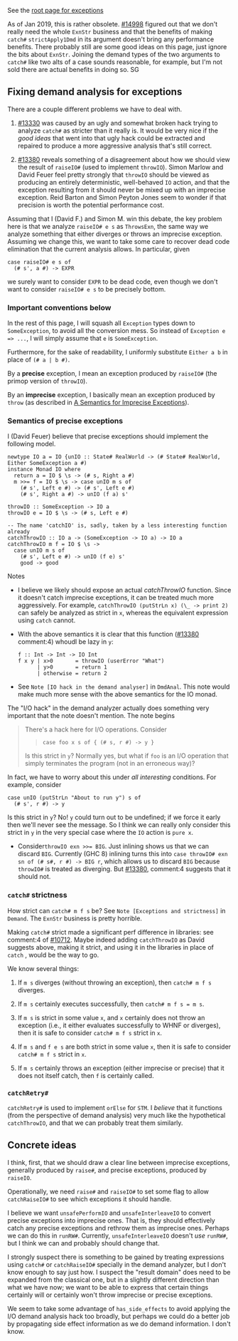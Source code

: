 
See the [root page for exceptions](exceptions)



As of Jan 2019, this is rather obsolete. [\#14998](https://gitlab.haskell.org/ghc/ghc/issues/14998) figured out that we don't really need the whole `ExnStr` business and that the benefits of making `catch#` `strictApply1Dmd` in its argument doesn't bring any performance benefits.
There probably still are some good ideas on this page, just ignore the bits about `ExnStr`. Joining the demand types of the two arguments to `catch#` like two alts of a case sounds reasonable, for example, but I'm not sold there are actual benefits in doing so. SG


## Fixing demand analysis for exceptions


There are a couple different problems we have to deal with.

1. [\#13330](https://gitlab.haskell.org/ghc/ghc/issues/13330) was caused by an ugly and somewhat broken hack trying to analyze `catch#` as stricter than it really is. It would be very nice if the *good ideas* that went into that ugly hack could be extracted and repaired to produce a more aggressive analysis that's still correct.

1. [\#13380](https://gitlab.haskell.org/ghc/ghc/issues/13380) reveals something of a disagreement about how we should view the result of `raiseIO#` (used to implement `throwIO`). Simon Marlow and David Feuer feel pretty strongly that `throwIO` should be viewed as producing an entirely deterministic, well-behaved `IO` action, and that the exception resulting from it should never be mixed up with an imprecise exception. Reid Barton and Simon Peyton Jones seem to wonder if that precision is worth the potential performance cost.


Assuming that I (David F.) and Simon M. win this debate, the key problem here is that we analyze `raiseIO# e s` as `ThrowsExn`, the same way we analyze something that either diverges or throws an imprecise exception. Assuming we change this, we want to take some care to recover dead code elimination that the current analysis allows. In particular, given


```
case raiseIO# e s of
  (# s', a #) -> EXPR
```


we surely want to consider `EXPR` to be dead code, even though we don't want to consider `raiseIO# e s` to be precisely bottom.

### Important conventions below


In the rest of this page, I will squash all `Exception` types down to `SomeException`, to avoid all the conversion mess. So instead of `Exception e => ...`, I will simply assume that `e` is `SomeException`.


Furthermore, for the sake of readability, I uniformly substitute `Either a b` in place of `(# a | b #)`.


By a **precise** exception, I mean an exception produced by `raiseIO#` (the primop version of `throwIO`).


By an **imprecise** exception, I basically mean an exception produced by `throw` (as described in [A Semantics for Imprecise Exceptions](https://www.microsoft.com/en-us/research/publication/a-semantics-for-imprecise-exceptions/)).

### Semantics of precise exceptions



I (David Feuer) believe that precise exceptions should implement the following model.


```
newtype IO a = IO {unIO :: State# RealWorld -> (# State# RealWorld, Either SomeException a #)
instance Monad IO where
  return a = IO $ \s -> (# s, Right a #)
  m >>= f = IO $ \s -> case unIO m s of
    (# s', Left e #) -> (# s', Left e #)
    (# s', Right a #) -> unIO (f a) s'

throwIO :: SomeException -> IO a
throwIO e = IO $ \s -> (# s, Left e #)

-- The name 'catchIO' is, sadly, taken by a less interesting function already
catchThrowIO :: IO a -> (SomeException -> IO a) -> IO a
catchThrowIO m f = IO $ \s ->
  case unIO m s of
    (# s', Left e #) -> unIO (f e) s'
    good -> good
```


Notes

- I believe we likely should expose an actual *catchThrowIO* function. Since it doesn't catch imprecise exceptions, it can be treated much more aggressively. For example, `catchThrowIO (putStrLn x) (\_ -> print 2)` can safely be analyzed as strict in `x`, whereas the equivalent expression using `catch` cannot.

- With the above semantics it is clear that this function ([\#13380](https://gitlab.haskell.org/ghc/ghc/issues/13380) comment:4) whoudl be lazy in `y`:

  ```wiki
  f :: Int -> Int -> IO Int
  f x y | x>0       = throwIO (userError "What")
        | y>0       = return 1
        | otherwise = return 2
  ```

- See `Note [IO hack in the demand analyser]` in `DmdAnal`.  This note would make much more sense with the above semantics for the IO monad.


The "I/O hack" in the demand analyzer actually does something very important that the note doesn't mention. The note begins


>
>
> There's a hack here for I/O operations.  Consider
>
>
> >
> >
> > `case foo x s of { (# s, r #) -> y }`
> >
> >
>
>
> Is this strict in `y`?  Normally yes, but what if `foo` is an I/O
> operation that simply terminates the program (not in an erroneous way)?
>
>


In fact, we have to worry about this under *all interesting* conditions. For example, consider


```
case unIO (putStrLn "About to run y") s of
  (# s', r #) -> y
```


Is this strict in `y`? No! `y` could turn out to be undefined; if we force it early then we'll never see the message. So I think we can really only consider this strict in `y` in the very special case where the `IO` action is `pure x`.

- Consider`throwIO exn >>= BIG`.  Just inlining shows us that we can discard `BIG`.  Currently (GHC 8) inlining turns this into `case throwIO# exn sn of (# s#, r #) -> BIG r`, which allows us to discard `BIG` because `throwIO#` is treated as diverging.  But [\#13380](https://gitlab.haskell.org/ghc/ghc/issues/13380), comment:4 suggests that it should not.

### `catch#` strictness


How strict can `catch# m f s` be? See `Note [Exceptions and strictness]` in `Demand`.  The `ExnStr` business is pretty horrible.


Making `catch#` strict made a significant perf difference in libraries: see comment:4 of [\#10712](https://gitlab.haskell.org/ghc/ghc/issues/10712).   Maybe indeed adding `catchThrowIO` as David suggests above, making it strict, and using it in the libraries in place of `catch` , would be the way to go.


We know several things:

1. If `m s` diverges (without throwing an exception), then `catch# m f s` diverges.

1. If `m s` certainly executes successfully, then `catch# m f s = m s`.

1. If `m s` is strict in some value `x`, and `x` certainly does not throw an exception (i.e., it either evaluates successfully to WHNF or diverges), then it is safe to consider `catch# m f s` strict in `x`.

1. If `m s` and `f e s` are both strict in some value `x`, then it is safe to consider `catch# m f s` strict in `x`.

1. If `m s` certainly throws an exception (either imprecise or precise) that it does not itself catch, then `f` is certainly called.

### `catchRetry#`

`catchRetry#` is used to implement `orElse` for `STM`. I *believe* that it functions (from the perspective of demand analysis) very much like the hypothetical `catchThrowIO`, and that we can probably treat them similarly.

## Concrete ideas


I think, first, that we should draw a clear line between imprecise exceptions, generally produced by `raise#`, and precise exceptions, produced by `raiseIO`.


Operationally, we need `raise#` and `raiseIO#` to set some flag to allow `catchRaiseIO#` to see which exceptions it should handle.



I believe we want `unsafePerformIO` and `unsafeInterleaveIO` to convert precise exceptions into imprecise ones. That is, they should effectively catch any precise exceptions and rethrow them as imprecise ones. Perhaps we can do this in `runRW#`. Currently, `unsafeInterleaveIO` doesn't *use* `runRW#`, but I think we can and probably should change that.



I strongly suspect there is something to be gained by treating expressions using `catch#` or `catchRaiseIO#` specially in the demand analyzer, but I don't know enough to say just how. I suspect the "result domain" does need to be expanded from the classical one, but in a slightly different direction than what we have now; we want to be able to express that certain things certainly will or certainly won't throw imprecise or precise exceptions.


We seem to take some advantage of `has_side_effects` to avoid applying the I/O demand analysis hack too broadly, but perhaps we could do a better job by propagating side effect information as we do demand information. I don't know.
